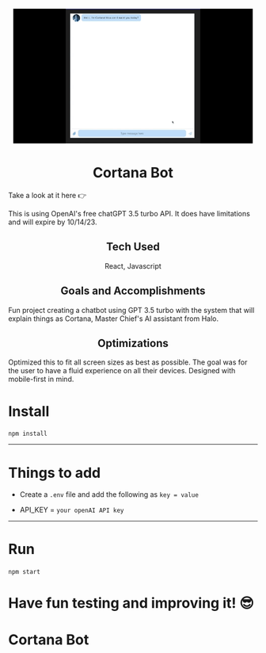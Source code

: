 <p align="center">
<img src="src/assets/cortana.gif" alt="Gif showing page operation" />
</p>

<h1 align="center">Cortana Bot</h1>

<p>Take a look at it here 👉 </p>
<p>This is using OpenAI's free chatGPT 3.5 turbo API. It does have limitations and will expire by 10/14/23.</p>

<h2 align="center">Tech Used</h2> 
<p align="center"> React, Javascript</p>

<h2 align="center">Goals and Accomplishments</h2>
Fun project creating a chatbot using GPT 3.5 turbo with the system that will explain things as Cortana, Master Chief's AI assistant from Halo.

<h2 align="center">Optimizations</h2>

Optimized this to fit all screen sizes as best as possible. The goal was for the user to have a fluid experience on all their devices. Designed with mobile-first in mind.

# Install

`npm install`

---

# Things to add

- Create a `.env` file and add the following as `key = value`

- API_KEY = `your openAI API key`

---

# Run

`npm start`

# Have fun testing and improving it! 😎

# Cortana Bot
